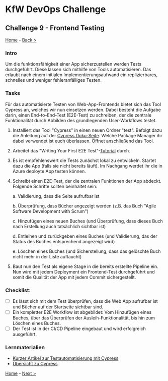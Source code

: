 # KfW DevOps Challenge 

## Challenge 9 - Frontend Testing

[Home](../../README.md) - [Back >](../challenge08/README.md)

### Intro 

Um die funktionsfähigkeit einer App sicherzustellen werden Tests durchgeführt. Diese lassen sich mithilfe von Tools automatisieren. Das erlaubt nach einem initialen Implementierungsaufwand ein replizierbares, schnelles und weniger fehleranfälliges Testen.

### Tasks 

Für das automatisierte Testen von Web-App-Frontends bietet sich das Tool Cypress an, welches wir nun einsetzen werden. Dabei besteht die Aufgabe darin, einen End-to-End-Test (E2E-Test) zu schreiben, der die zentrale Funktionalität durch Abbilden des grundlegenden User-Workflows testet. 

1. Installiert das Tool "Cypress" in einen neuen Ordner "test". Befolgt dazu die Anleitung auf der [Cypress Doku-Seite](https://docs.cypress.io/guides/getting-started/installing-cypress). Welche Package Manager ihr dabei verwendet ist euch überlassen. Öffnet anschließend das Tool. 

1. Arbeitet das "Writing Your First E2E Test"-[Tutorial](https://docs.cypress.io/guides/end-to-end-testing/writing-your-first-end-to-end-test) durch. 

1. Es ist empfehlenswert die Tests zunächst lokal zu entwickeln. Startet dazu die App (falls sie nicht bereits läuft). Im Nachgang werdet ihr die in Azure deployte App testen können.

1. Schreibt einen E2E-Test, der die zentralen Funktionen der App abdeckt. Folgende Schritte sollten beinhaltet sein: 

    a. Validierung, dass die Seite aufrufbar ist
    
    b. Überprüfung, dass Bücher angezeigt werden (z.B. das Buch "Agile Software Development with Scrum")

    c. Hinzufügen eines neuen Buches (und Überprüfung, dass dieses Buch nach Erstellung auch tatsächlich sichtbar ist)

    d. Entleihen und zurückgeben eines Buches (und Validierung, das der Status des Buches entsprechend angezeigt wird)
    
    e. Löschen eines Buches (und Sicherstellung, dass das gelöschte Buch nicht mehr in der Liste auftaucht) 

1. Baut nun den Test als eigene Stage in die bereits erstellte Pipeline ein. Nun wird mit jedem Deployment ein Frontend-Test durchgeführt und somit die Qualität der App mit jedem Commit sichergestellt.

### Checklist:

- [ ] Es lässt sich mit dem Test überprüfen, dass die Web App aufrufbar ist und Bücher auf der Startseite sichtbar sind.
- [ ] Ein kompletter E2E Workflow ist abgebildet: Vom Hinzufügen eines Buches, über das Überprüfen der Ausleih-Funktionalität, bis hin zum Löschen eines Buches.
- [ ] Der Test ist in der CI/CD Pipeline eingebaut und wird erfolgreich ausgeführt.

### Lernmaterialien

- [Kurzer Artikel zur Testautomatisierung mit Cypress](https://t3n.de/news/cypress-beste-testing-framework-1203266/)
- [Übersicht zu Cypress](https://docs.cypress.io/guides/overview/why-cypress)

[Home](../../README.md) - [Next >](../challenge10/README.md)